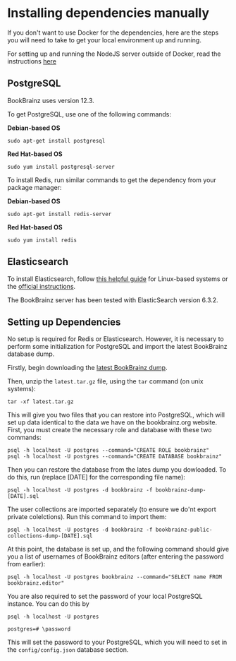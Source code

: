 # Installing dependencies manually

If you don't want to use Docker for the dependencies, here are the steps you will need to take to get your local environment up and running.

For setting up and running the NodeJS server outside of Docker, read the instructions [here](./NODEJS_SETUP.md)



## PostgreSQL
BookBrainz uses version 12.3.

To get PostgreSQL, use one of the following commands:

**Debian-based OS**

    sudo apt-get install postgresql

**Red Hat-based OS**

    sudo yum install postgresql-server

To install Redis, run similar commands to get the dependency from your package
manager:

**Debian-based OS**

    sudo apt-get install redis-server

**Red Hat-based OS**

    sudo yum install redis


## Elasticsearch

To install Elasticsearch, follow [this helpful guide](https://www.digitalocean.com/community/tutorials/how-to-install-and-configure-elasticsearch-on-ubuntu-16-04) for Linux-based systems or the [official instructions](
https://www.elastic.co/guide/en/elasticsearch/reference/6.3/install-elasticsearch.html).

The BookBrainz server has been tested with ElasticSearch version 6.3.2.

## Setting up Dependencies

No setup is required for Redis or Elasticsearch. However, it is necessary to
perform some initialization for PostgreSQL and import the latest BookBrainz
database dump.

Firstly, begin downloading the [latest BookBrainz dump](http://ftp.musicbrainz.org/pub/musicbrainz/bookbrainz/latest.tar.gz).

Then, unzip the `latest.tar.gz` file, using the `tar` command (on unix systems):

    tar -xf latest.tar.gz

This will give you two files that you can restore into PostgreSQL, which will
set up data identical to the data we have on the bookbrainz.org website. First, you must create the necessary role and database with these two commands:

	psql -h localhost -U postgres --command="CREATE ROLE bookbrainz"
	psql -h localhost -U postgres --command="CREATE DATABASE bookbrainz"

Then you can restore the database from the lates dump you dowloaded. To do
this, run (replace [DATE] for the corresponding file name):

    psql -h localhost -U postgres -d bookbrainz -f bookbrainz-dump-[DATE].sql

The user collections are imported separately (to ensure we do'nt export private colelctions). Run this command to import them:

    psql -h localhost -U postgres -d bookbrainz -f bookbrainz-public-collections-dump-[DATE].sql

At this point, the database is set up, and the following command should give
you a list of usernames of BookBrainz editors (after entering the password from
earlier):

    psql -h localhost -U postgres bookbrainz --command="SELECT name FROM bookbrainz.editor"

You are also required to set the password of your local PostgreSQL instance.
You can do this by


    psql -h localhost -U postgres

    postgres=# \password

This will set the password to your PostgreSQL, which you will need to set in the `config/config.json` database section.

